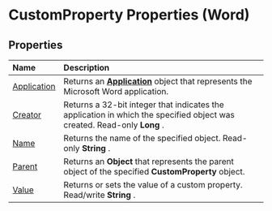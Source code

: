 
# CustomProperty Properties (Word)

## Properties



|**Name**|**Description**|
|:-----|:-----|
|[Application](8d346e67-422c-c667-d1f2-a884a175bbf6.md)|Returns an  **[Application](d1cf6f8f-4e88-bf01-93b4-90a83f79cb44.md)** object that represents the Microsoft Word application.|
|[Creator](8898b8e1-d899-6ff1-54d8-10ec15fece06.md)|Returns a 32-bit integer that indicates the application in which the specified object was created. Read-only  **Long** .|
|[Name](23466541-295f-637f-3a92-3aaf1c04b397.md)|Returns the name of the specified object. Read-only  **String** .|
|[Parent](132addb3-7981-f26c-b5e6-dfd48a4eab15.md)|Returns an  **Object** that represents the parent object of the specified **CustomProperty** object.|
|[Value](3ad75a36-7e43-ea4a-9fba-04911c9fbaaa.md)|Returns or sets the value of a custom property. Read/write  **String** .|
